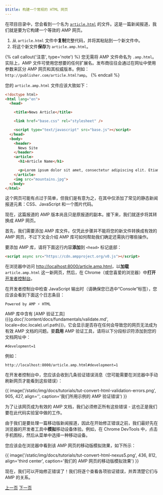 ```yaml
---
$title: 构建一个常规的 HTML 网页
---
```


在项目目录中，您会看到一个名为 [`article.html`](https://github.com/googlecodelabs/accelerated-mobile-pages-foundations/blob/master/article.html) 的文件。这是一篇新闻报道，我们就是要为它构建一个等效的 AMP 网页。

1.  从 `article.html` 文件中**复制**完整代码，并将其粘贴到一个新文件中。
2.  将这个新文件**保存**为 `article.amp.html`。

{% call callout('注意', type='note') %}
您无需将 AMP 文件命名为 `.amp.html`。实际上，AMP 文件可使用您想要的任何扩展名。发布商往往会通过在网址中使用参数来区分 AMP 网页和其权威版本。例如：`http://publisher.com/article.html?amp`。
{% endcall %}


您的 `article.amp.html` 文件应该大致如下：

```html
<!doctype html>
<html lang="en">
  <head>

    <title>News Article</title>

    <link href="base.css" rel="stylesheet" />

    <script type="text/javascript" src="base.js"></script>
  </head>
  <body>
    <header>
      News Site
    </header>
    <article>
      <h1>Article Name</h1>

      <p>Lorem ipsum dolor sit amet, consectetur adipiscing elit. Etiam egestas tortor sapien, non tristique ligula accumsan eu.</p>
    </article>
    <img src="mountains.jpg">
  </body>
</html>
```

这个网页可能有点过于简单，但我们是有意为之，在其中仅添加了常见的静态新闻报道元素：CSS、JavaScript 和一个图片代码。

现在，这篇报道的 AMP 版本尚且只是原报道的副本。接下来，我们就逐步将其转换成 AMP 网页。

首先，我们需要添加 AMP 库文件。仅凭此步骤并不能将您的新文件转换成有效的 AMP 网页，不过下文会介绍 AMP 库可如何帮助我们确定还需执行哪些操作。

要添加 AMP 库，请将下面这行内容**添加**到 `<head>` 标记底部：

```html
<script async src="https://cdn.ampproject.org/v0.js"></script>
```

在浏览器中访问 [http://localhost:8000/article.amp.html](http://localhost:8000/article.amp.html)，以**加载** `article.amp.html` 这一新网页，然后，在 Chrome（或您喜爱的浏览器）中**打开**[开发者控制台](https://developer.chrome.com/devtools/docs/console)。

在开发者控制台中检查 JavaScript 输出时（请确保您已选中“Console”标签），您应该会看到下面这个日志条目：

```text
Powered by AMP ⚡ HTML
```

AMP 库中含有 [AMP 验证工具]({{g.doc('/content/docs/fundamentals/validate.md', locale=doc.locale).url.path}})，它会显示是否存在任何会导致您的网页无法成为有效 AMP 文档的问题。要**启用** AMP 验证工具，请将以下分段标识符添加到您的文档网址中：

```text
#development=1
```

例如：

```text
http://localhost:8000/article.amp.html#development=1
```

在开发者控制台中，您应该会收到几条验证错误消息（您可能需要在浏览器中手动刷新网页才能看到这些错误）：

{{ image('/static/img/docs/tutorials/tut-convert-html-validation-errors.png', 905, 427, align='', caption='我们所用示例的 AMP 验证错误') }}

为了让该网页成为有效的 AMP 文档，我们必须修正所有这些错误 - 这也正是我们要在此代码实验室中做的工作。

由于我们是要处理一篇移动版新闻报道，因此在开始修正错误之前，我们最好先在浏览器的开发者工具中**模拟**移动设备体验。例如，在 Chrome DevTools 中，点击手机图标，然后从菜单中选择一种移动设备。

您应该会在浏览器中看到该 AMP 网页的移动版模拟效果，如下所示：

{{ image('/static/img/docs/tutorials/tut-convert-html-nexus5.png', 436, 812, align='third center', caption='我们的 AMP 网页的移动版模拟效果') }}

现在，我们可以开始修正错误了！我们将逐个查看各项验证错误，并弄清楚它们与 AMP 的关系。

<div class="prev-next-buttons">
  <a class="button prev-button" href="{{g.doc('/content/docs/fundamentals/converting/setting-up.md', locale=doc.locale).url.path}}"><span class="arrow-prev">上一页</span></a>
  <a class="button next-button" href="{{g.doc('/content/docs/fundamentals/converting/resolving-errors.md', locale=doc.locale).url.path}}"><span class="arrow-next">下一页</span></a>
</div>
